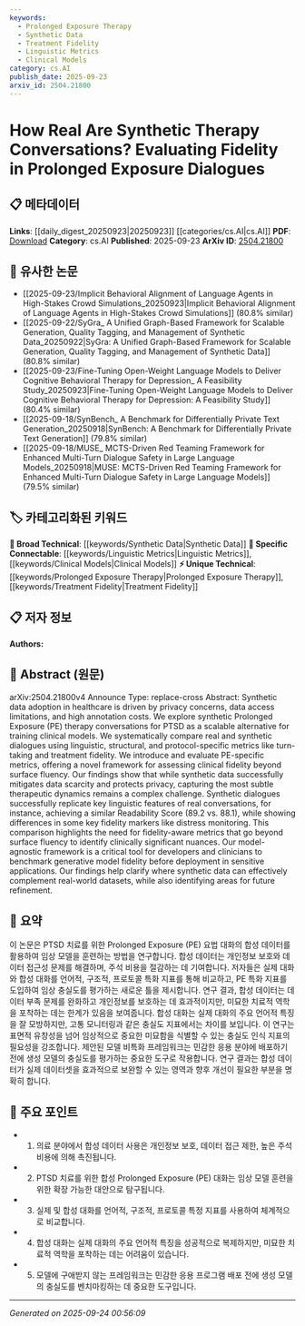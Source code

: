 ```yaml
---
keywords:
  - Prolonged Exposure Therapy
  - Synthetic Data
  - Treatment Fidelity
  - Linguistic Metrics
  - Clinical Models
category: cs.AI
publish_date: 2025-09-23
arxiv_id: 2504.21800
---
```


<!-- KEYWORD_LINKING_METADATA:
{
  "processed_timestamp": "2025-09-24T00:56:09.045815",
  "vocabulary_version": "1.0",
  "selected_keywords": [
    "Prolonged Exposure Therapy",
    "Synthetic Data",
    "Treatment Fidelity",
    "Linguistic Metrics",
    "Clinical Models"
  ],
  "rejected_keywords": [],
  "similarity_scores": {
    "Prolonged Exposure Therapy": 0.78,
    "Synthetic Data": 0.82,
    "Treatment Fidelity": 0.77,
    "Linguistic Metrics": 0.75,
    "Clinical Models": 0.8
  },
  "extraction_method": "AI_prompt_based",
  "budget_applied": true,
  "candidates_json": {
    "candidates": [
      {
        "surface": "Prolonged Exposure therapy",
        "canonical": "Prolonged Exposure Therapy",
        "aliases": [
          "PE therapy",
          "Exposure Therapy"
        ],
        "category": "unique_technical",
        "rationale": "This is a specific therapeutic approach central to the study, providing a unique link to clinical psychology and PTSD treatment.",
        "novelty_score": 0.75,
        "connectivity_score": 0.68,
        "specificity_score": 0.85,
        "link_intent_score": 0.78
      },
      {
        "surface": "synthetic data",
        "canonical": "Synthetic Data",
        "aliases": [
          "artificial data",
          "generated data"
        ],
        "category": "broad_technical",
        "rationale": "Synthetic data is a key concept in machine learning, relevant for discussions on data privacy and model training.",
        "novelty_score": 0.55,
        "connectivity_score": 0.89,
        "specificity_score": 0.65,
        "link_intent_score": 0.82
      },
      {
        "surface": "treatment fidelity",
        "canonical": "Treatment Fidelity",
        "aliases": [
          "therapy fidelity",
          "clinical fidelity"
        ],
        "category": "unique_technical",
        "rationale": "This term is crucial for evaluating the effectiveness of therapy models, linking to clinical outcome assessments.",
        "novelty_score": 0.68,
        "connectivity_score": 0.72,
        "specificity_score": 0.8,
        "link_intent_score": 0.77
      },
      {
        "surface": "linguistic metrics",
        "canonical": "Linguistic Metrics",
        "aliases": [
          "language metrics",
          "textual metrics"
        ],
        "category": "specific_connectable",
        "rationale": "Linguistic metrics are essential for analyzing dialogue quality, connecting to NLP evaluation techniques.",
        "novelty_score": 0.6,
        "connectivity_score": 0.79,
        "specificity_score": 0.7,
        "link_intent_score": 0.75
      },
      {
        "surface": "clinical models",
        "canonical": "Clinical Models",
        "aliases": [
          "healthcare models",
          "medical models"
        ],
        "category": "specific_connectable",
        "rationale": "Clinical models are central to the application of machine learning in healthcare, linking to model development and validation.",
        "novelty_score": 0.58,
        "connectivity_score": 0.85,
        "specificity_score": 0.72,
        "link_intent_score": 0.8
      }
    ],
    "ban_list_suggestions": [
      "data scarcity",
      "privacy concerns"
    ]
  },
  "decisions": [
    {
      "candidate_surface": "Prolonged Exposure therapy",
      "resolved_canonical": "Prolonged Exposure Therapy",
      "decision": "linked",
      "scores": {
        "novelty": 0.75,
        "connectivity": 0.68,
        "specificity": 0.85,
        "link_intent": 0.78
      }
    },
    {
      "candidate_surface": "synthetic data",
      "resolved_canonical": "Synthetic Data",
      "decision": "linked",
      "scores": {
        "novelty": 0.55,
        "connectivity": 0.89,
        "specificity": 0.65,
        "link_intent": 0.82
      }
    },
    {
      "candidate_surface": "treatment fidelity",
      "resolved_canonical": "Treatment Fidelity",
      "decision": "linked",
      "scores": {
        "novelty": 0.68,
        "connectivity": 0.72,
        "specificity": 0.8,
        "link_intent": 0.77
      }
    },
    {
      "candidate_surface": "linguistic metrics",
      "resolved_canonical": "Linguistic Metrics",
      "decision": "linked",
      "scores": {
        "novelty": 0.6,
        "connectivity": 0.79,
        "specificity": 0.7,
        "link_intent": 0.75
      }
    },
    {
      "candidate_surface": "clinical models",
      "resolved_canonical": "Clinical Models",
      "decision": "linked",
      "scores": {
        "novelty": 0.58,
        "connectivity": 0.85,
        "specificity": 0.72,
        "link_intent": 0.8
      }
    }
  ]
}
-->

# How Real Are Synthetic Therapy Conversations? Evaluating Fidelity in Prolonged Exposure Dialogues

## 📋 메타데이터

**Links**: [[daily_digest_20250923|20250923]] [[categories/cs.AI|cs.AI]]
**PDF**: [Download](https://arxiv.org/pdf/2504.21800.pdf)
**Category**: cs.AI
**Published**: 2025-09-23
**ArXiv ID**: [2504.21800](https://arxiv.org/abs/2504.21800)

## 🔗 유사한 논문
- [[2025-09-23/Implicit Behavioral Alignment of Language Agents in High-Stakes Crowd Simulations_20250923|Implicit Behavioral Alignment of Language Agents in High-Stakes Crowd Simulations]] (80.8% similar)
- [[2025-09-22/SyGra_ A Unified Graph-Based Framework for Scalable Generation, Quality Tagging, and Management of Synthetic Data_20250922|SyGra: A Unified Graph-Based Framework for Scalable Generation, Quality Tagging, and Management of Synthetic Data]] (80.8% similar)
- [[2025-09-23/Fine-Tuning Open-Weight Language Models to Deliver Cognitive Behavioral Therapy for Depression_ A Feasibility Study_20250923|Fine-Tuning Open-Weight Language Models to Deliver Cognitive Behavioral Therapy for Depression: A Feasibility Study]] (80.4% similar)
- [[2025-09-18/SynBench_ A Benchmark for Differentially Private Text Generation_20250918|SynBench: A Benchmark for Differentially Private Text Generation]] (79.8% similar)
- [[2025-09-18/MUSE_ MCTS-Driven Red Teaming Framework for Enhanced Multi-Turn Dialogue Safety in Large Language Models_20250918|MUSE: MCTS-Driven Red Teaming Framework for Enhanced Multi-Turn Dialogue Safety in Large Language Models]] (79.5% similar)

## 🏷️ 카테고리화된 키워드
**🧠 Broad Technical**: [[keywords/Synthetic Data|Synthetic Data]]
**🔗 Specific Connectable**: [[keywords/Linguistic Metrics|Linguistic Metrics]], [[keywords/Clinical Models|Clinical Models]]
**⚡ Unique Technical**: [[keywords/Prolonged Exposure Therapy|Prolonged Exposure Therapy]], [[keywords/Treatment Fidelity|Treatment Fidelity]]

## 📋 저자 정보

**Authors:** 

## 📄 Abstract (원문)

arXiv:2504.21800v4 Announce Type: replace-cross 
Abstract: Synthetic data adoption in healthcare is driven by privacy concerns, data access limitations, and high annotation costs. We explore synthetic Prolonged Exposure (PE) therapy conversations for PTSD as a scalable alternative for training clinical models. We systematically compare real and synthetic dialogues using linguistic, structural, and protocol-specific metrics like turn-taking and treatment fidelity. We introduce and evaluate PE-specific metrics, offering a novel framework for assessing clinical fidelity beyond surface fluency. Our findings show that while synthetic data successfully mitigates data scarcity and protects privacy, capturing the most subtle therapeutic dynamics remains a complex challenge. Synthetic dialogues successfully replicate key linguistic features of real conversations, for instance, achieving a similar Readability Score (89.2 vs. 88.1), while showing differences in some key fidelity markers like distress monitoring. This comparison highlights the need for fidelity-aware metrics that go beyond surface fluency to identify clinically significant nuances. Our model-agnostic framework is a critical tool for developers and clinicians to benchmark generative model fidelity before deployment in sensitive applications. Our findings help clarify where synthetic data can effectively complement real-world datasets, while also identifying areas for future refinement.

## 📝 요약

이 논문은 PTSD 치료를 위한 Prolonged Exposure (PE) 요법 대화의 합성 데이터를 활용하여 임상 모델을 훈련하는 방법을 연구합니다. 합성 데이터는 개인정보 보호와 데이터 접근성 문제를 해결하며, 주석 비용을 절감하는 데 기여합니다. 저자들은 실제 대화와 합성 대화를 언어적, 구조적, 프로토콜 특화 지표를 통해 비교하고, PE 특화 지표를 도입하여 임상 충실도를 평가하는 새로운 틀을 제시합니다. 연구 결과, 합성 데이터는 데이터 부족 문제를 완화하고 개인정보를 보호하는 데 효과적이지만, 미묘한 치료적 역학을 포착하는 데는 한계가 있음을 보여줍니다. 합성 대화는 실제 대화의 주요 언어적 특징을 잘 모방하지만, 고통 모니터링과 같은 충실도 지표에서는 차이를 보입니다. 이 연구는 표면적 유창성을 넘어 임상적으로 중요한 미묘함을 식별할 수 있는 충실도 인식 지표의 필요성을 강조합니다. 제안된 모델 비특화 프레임워크는 민감한 응용 분야에 배포하기 전에 생성 모델의 충실도를 평가하는 중요한 도구로 작용합니다. 연구 결과는 합성 데이터가 실제 데이터셋을 효과적으로 보완할 수 있는 영역과 향후 개선이 필요한 부분을 명확히 합니다.

## 🎯 주요 포인트

- 1. 의료 분야에서 합성 데이터 사용은 개인정보 보호, 데이터 접근 제한, 높은 주석 비용에 의해 촉진됩니다.
- 2. PTSD 치료를 위한 합성 Prolonged Exposure (PE) 대화는 임상 모델 훈련을 위한 확장 가능한 대안으로 탐구됩니다.
- 3. 실제 및 합성 대화를 언어적, 구조적, 프로토콜 특정 지표를 사용하여 체계적으로 비교합니다.
- 4. 합성 대화는 실제 대화의 주요 언어적 특징을 성공적으로 복제하지만, 미묘한 치료적 역학을 포착하는 데는 어려움이 있습니다.
- 5. 모델에 구애받지 않는 프레임워크는 민감한 응용 프로그램 배포 전에 생성 모델의 충실도를 벤치마킹하는 데 중요한 도구입니다.


---

*Generated on 2025-09-24 00:56:09*